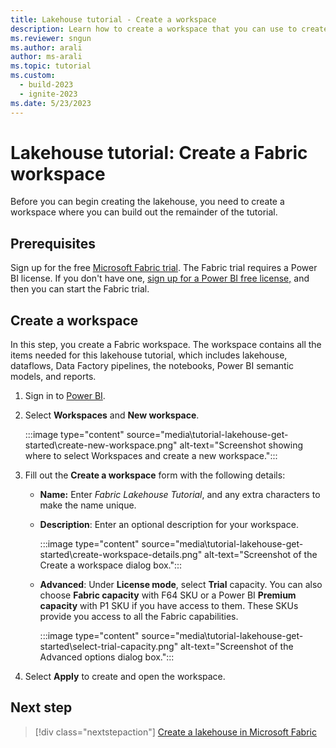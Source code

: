 ```yaml
---
title: Lakehouse tutorial - Create a workspace
description: Learn how to create a workspace that you can use to create other items required by this end-to-end tutorial.
ms.reviewer: sngun
ms.author: arali
author: ms-arali
ms.topic: tutorial
ms.custom:
  - build-2023
  - ignite-2023
ms.date: 5/23/2023
---
```


# Lakehouse tutorial: Create a Fabric workspace

Before you can begin creating the lakehouse, you need to create a workspace where you can build out the remainder of the tutorial.

## Prerequisites

Sign up for the free [Microsoft Fabric trial](../get-started/fabric-trial.md). The Fabric trial requires a Power BI license. If you don't have one, [sign up for a Power BI free license,](https://app.fabric.microsoft.com) and then you can start the Fabric trial.

## Create a workspace

In this step, you create a Fabric workspace. The workspace contains all the items needed for this lakehouse tutorial, which includes lakehouse, dataflows, Data Factory pipelines, the notebooks, Power BI semantic models, and reports.

1. Sign in to [Power BI](https://powerbi.com/).

1. Select **Workspaces** and **New workspace**.

   :::image type="content" source="media\tutorial-lakehouse-get-started\create-new-workspace.png" alt-text="Screenshot showing where to select Workspaces and create a new workspace.":::

1. Fill out the **Create a workspace** form with the following details:

   * **Name:** Enter *Fabric Lakehouse Tutorial*, and any extra characters to make the name unique.

   * **Description**: Enter an optional description for your workspace.

      :::image type="content" source="media\tutorial-lakehouse-get-started\create-workspace-details.png" alt-text="Screenshot of the Create a workspace dialog box.":::

   * **Advanced**: Under **License mode**, select **Trial** capacity. You can also choose **Fabric capacity** with F64 SKU or a Power BI **Premium capacity** with P1 SKU if you have access to them. These SKUs provide you access to all the Fabric capabilities.

      :::image type="content" source="media\tutorial-lakehouse-get-started\select-trial-capacity.png" alt-text="Screenshot of the Advanced options dialog box.":::

1. Select **Apply** to create and open the workspace.

## Next step

> [!div class="nextstepaction"]
> [Create a lakehouse in Microsoft Fabric](tutorial-build-lakehouse.md)
